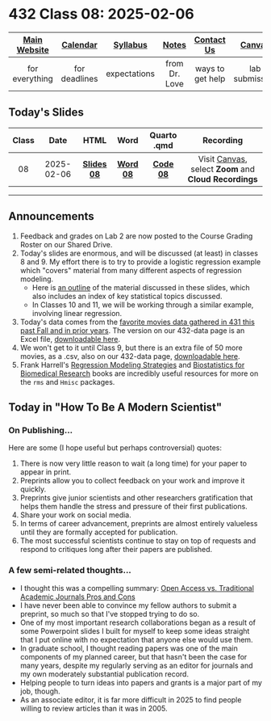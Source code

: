 # 432 Class 08: 2025-02-06

[Main Website](https://thomaselove.github.io/432-2025/) | [Calendar](https://thomaselove.github.io/432-2025/calendar.html) | [Syllabus](https://thomaselove.github.io/432-syllabus-2025/) | [Notes](https://thomaselove.github.io/432-notes/) | [Contact Us](https://thomaselove.github.io/432-2025/contact.html) | [Canvas](https://canvas.case.edu) | [Data and Code](https://github.com/THOMASELOVE/432-data) | [Sources](https://github.com/THOMASELOVE/432-classes-2024/tree/main/sources)
:-----------: | :--------------: | :----------: | :---------: | :-------------: | :-----------: | :------------: |:------:
for everything | for deadlines | expectations | from Dr. Love | ways to get help | lab submission | for downloads | to read

## Today's Slides

Class | Date | HTML | Word | Quarto .qmd | Recording
:---: | :--------: | :------: | :------: | :------: | :-------------:
08 | 2025-02-06 | **[Slides 08](https://thomaselove.github.io/432-slides-2025/slides08.html)** | **[Word 08](https://thomaselove.github.io/432-slides-2025/slides08w.docx)** | **[Code 08](https://github.com/THOMASELOVE/432-slides-2025/blob/main/slides08.qmd)** | Visit [Canvas](https://canvas.case.edu/), select **Zoom** and **Cloud Recordings**

---

## Announcements

1. Feedback and grades on Lab 2 are now posted to the Course Grading Roster on our Shared Drive.
2. Today's slides are enormous, and will be discussed (at least) in classes 8 and 9. My effort there is to try to provide a logistic regression example which "covers" material from many different aspects of regression modeling.
    - Here is [an outline](outline.md) of the material discussed in these slides, which also includes an index of key statistical topics discussed.
    - In Classes 10 and 11, we will be working through a similar example, involving linear regression.
3. Today's data comes from the [favorite movies data gathered in 431 this past Fall and in prior years](https://github.com/THOMASELOVE/431-classes-2024/tree/main/movies). The version on our 432-data page is an Excel file, [downloadable here](https://github.com/THOMASELOVE/432-data/raw/refs/heads/master/data/movies_2025-01-28.xlsx).
4. We won't get to it until Class 9, but there is an extra file of 50 more movies, as a .csv, also on our 432-data page, [downloadable here](https://github.com/THOMASELOVE/432-data/blob/master/data/movies_extra.csv).
5. Frank Harrell's [Regression Modeling Strategies](https://hbiostat.org/rmsc/) and [Biostatistics for Biomedical Research](https://hbiostat.org/bbr/) books are incredibly useful resources for more on the `rms` and `Hmisc` packages.

## Today in "How To Be A Modern Scientist"

### On Publishing...

Here are some (I hope useful but perhaps controversial) quotes:

1. There is now very little reason to wait (a long time) for your paper to appear in print.
2. Preprints allow you to collect feedback on your work and improve it quickly.
3. Preprints give junior scientists and other researchers gratification that helps them handle the stress and pressure of their first publications.
4. Share your work on social media.
5. In terms of career advancement, preprints are almost entirely valueless until they are formally accepted for publication.
6. The most successful scientists continue to stay on top of requests and respond to critiques long after their papers are published.

### A few semi-related thoughts...

- I thought this was a compelling summary: [Open Access vs. Traditional Academic Journals Pros and Cons](https://eikipub.com/index.php/learning-resources/open-access-vs-traditional-academic-journals-pros-and-cons)
- I have never been able to convince my fellow authors to submit a preprint, so much so that I've stopped trying to do so.
- One of my most important research collaborations began as a result of some Powerpoint slides I built for myself to keep some ideas straight that I put online with no expectation that anyone else would use them.
- In graduate school, I thought reading papers was one of the main components of my planned career, but that hasn't been the case for many years, despite my regularly serving as an editor for journals and my own moderately substantial publication record.
- Helping people to turn ideas into papers and grants is a major part of my job, though.
- As an associate editor, it is far more difficult in 2025 to find people willing to review articles than it was in 2005.
